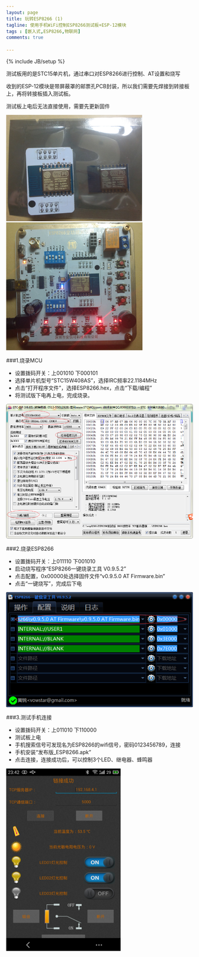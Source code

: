 ```yaml
---
layout: page
title: 玩转ESP8266 (1)
tagline: 使用手机WiFi控制ESP8266测试板+ESP-12模块
tags : [嵌入式,ESP8266,物联网]
comments: true

---
```

{% include JB/setup %}


测试板用的是STC15单片机，通过串口对ESP8266进行控制、AT设置和烧写

收到的ESP-12模块是带屏蔽罩的邮票孔PCB封装，所以我们需要先焊接到转接板上，再将转接板插入测试板。

测试板上电后无法直接使用，需要先更新固件
<!--summary-->

![hj-esp8266](https://github.com/kusix/kusix.github.com/raw/master/img/hj-esp8266.png)
![hj-esp8266](https://github.com/kusix/kusix.github.com/raw/master/img/zz-esp8266.png)

###1.烧录MCU

 - 设置拨码开关：上001010 下000101
 - 选择单片机型号“STC15W408AS”，选择IRC频率22.1184MHz
 - 点击“打开程序文件”，选择ESP8266.hex，点击“下载/编程”
 - 将测试版下电再上电，完成烧录。
 
![hj-esp8266](https://github.com/kusix/kusix.github.com/raw/master/img/sl-mcu-esp8266.png)

###2.烧录ESP8266
 - 设置拨码开关：上011110 下001010
 - 启动烧写程序“ESP8266一键烧录工具 V0.9.5.2”
 - 点击配置，0x00000处选择固件文件“v0.9.5.0 AT Firmware.bin”
 - 点击“一键烧写”，完成后下电
 
![hj-esp8266](https://github.com/kusix/kusix.github.com/raw/master/img/sl-esp8266.png)

###3.测试手机连接
 - 设置拨码开关：上011010 下110000
 - 测试板上电
 - 手机搜索信号可发现名为ESP8266的wifi信号，密码0123456789，连接
 - 手机安装“发布版_ESP8266.apk”
 - 点击连接，连接成功后，可以控制3个LED、继电器、蜂鸣器
 
![hj-esp8266](https://github.com/kusix/kusix.github.com/raw/master/img/apk-esp8266.png)